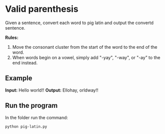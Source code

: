 # Valid parenthesis

Given a sentence, convert each word to pig latin and output the convertd sentence.

**Rules:**

1. Move the consonant cluster from the start of the word to the end of the word. 
2. When words begin on a vowel, simply add "-yay", "-way", or "-ay" to the end instead.

## Example

**Input:** Hello world!!
**Output:** Ellohay, orldway!!

## Run the program

In the folder run the command:

```
python pig-latin.py
```
